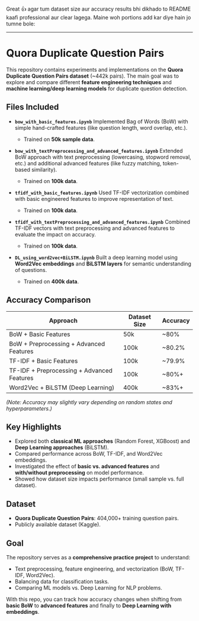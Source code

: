 Great 👍 agar tum dataset size aur accuracy results bhi dikhado to README kaafi professional aur clear lagega. Maine woh portions add kar diye hain jo tumne bole:

---

# Quora Duplicate Question Pairs

This repository contains experiments and implementations on the **Quora Duplicate Question Pairs dataset** (\~442k pairs). The main goal was to explore and compare different **feature engineering techniques** and **machine learning/deep learning models** for duplicate question detection.

## Files Included

* **`bow_with_basic_features.ipynb`**
  Implemented Bag of Words (BoW) with simple hand-crafted features (like question length, word overlap, etc.).

  * Trained on **50k sample data**.

* **`bow_with_textPreprocessing_and_advanced_features.ipynb`**
  Extended BoW approach with text preprocessing (lowercasing, stopword removal, etc.) and additional advanced features (like fuzzy matching, token-based similarity).

  * Trained on **100k data**.

* **`tfidf_with_basic_features.ipynb`**
  Used TF-IDF vectorization combined with basic engineered features to improve representation of text.

  * Trained on **100k data**.

* **`tfidf_with_textPreprocessing_and_advanced_features.ipynb`**
  Combined TF-IDF vectors with text preprocessing and advanced features to evaluate the impact on accuracy.

  * Trained on **100k data**.

* **`DL_using_word2vec+BiLSTM.ipynb`**
  Built a deep learning model using **Word2Vec embeddings** and **BiLSTM layers** for semantic understanding of questions.

  * Trained on **400k data**.

## Accuracy Comparison

| Approach                                   | Dataset Size | Accuracy |
| ------------------------------------------ | ------------ | -------- |
| BoW + Basic Features                       | 50k          | \~80%    |
| BoW + Preprocessing + Advanced Features    | 100k         | \~80.2%  |
| TF-IDF + Basic Features                    | 100k         | \~79.9%  |
| TF-IDF + Preprocessing + Advanced Features | 100k         | \~80%+   |
| Word2Vec + BiLSTM (Deep Learning)          | 400k         | \~83%+   |

*(Note: Accuracy may slightly vary depending on random states and hyperparameters.)*

## Key Highlights

* Explored both **classical ML approaches** (Random Forest, XGBoost) and **Deep Learning approaches** (BiLSTM).
* Compared performance across BoW, TF-IDF, and Word2Vec embeddings.
* Investigated the effect of **basic vs. advanced features** and **with/without preprocessing** on model performance.
* Showed how dataset size impacts performance (small sample vs. full dataset).

## Dataset

* **Quora Duplicate Question Pairs**: 404,000+ training question pairs.
* Publicly available dataset (Kaggle).

## Goal

The repository serves as a **comprehensive practice project** to understand:

* Text preprocessing, feature engineering, and vectorization (BoW, TF-IDF, Word2Vec).
* Balancing data for classification tasks.
* Comparing ML models vs. Deep Learning for NLP problems.

With this repo, you can track how accuracy changes when shifting from **basic BoW** to **advanced features** and finally to **Deep Learning with embeddings**.
